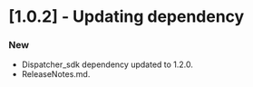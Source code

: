 # [1.0.2] - Updating dependency

### New
- Dispatcher_sdk dependency updated to 1.2.0.
- ReleaseNotes.md.